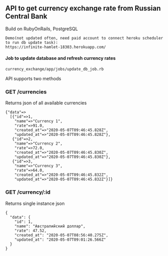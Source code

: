 ## API to get currency exchange rate from Russian Central Bank

Build on RubyOnRails, PostgreSQL

```
Demo(not updated often, need paid account to connect heroku scheduler to run db update task):
https://infinite-hamlet-18303.herokuapp.com/
```

#### Job to update database and refresh currency rates

```
currency_exchange/app/jobs/update_db_job.rb
```

API supports two methods

### GET /currencies
Returns json of all available currencies

```
{"data"=>
  [{"id"=>1,
    "name"=>"Currency 1",
    "rate"=>91.0,
    "created_at"=>"2020-05-07T09:46:45.828Z",
    "updated_at"=>"2020-05-07T09:46:45.828Z"},
   {"id"=>2,
    "name"=>"Currency 2",
    "rate"=>72.0,
    "created_at"=>"2020-05-07T09:46:45.830Z",
    "updated_at"=>"2020-05-07T09:46:45.830Z"},
   {"id"=>3,
    "name"=>"Currency 3",
    "rate"=>64.0,
    "created_at"=>"2020-05-07T09:46:45.832Z",
    "updated_at"=>"2020-05-07T09:46:45.832Z"}]}
```

### GET /currency/:id
Returns single instance json

```
{
  "data": {
    "id": 1,
    "name": "Австралийский доллар",
    "rate": 47.52,
    "created_at": "2020-05-07T08:56:40.275Z",
    "updated_at": "2020-05-07T09:01:26.566Z"
  }
}
```
